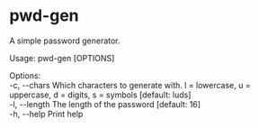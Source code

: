 # pwd-gen
A simple password generator.

Usage: pwd-gen [OPTIONS]

Options:  
  -c, --chars <CHARS>    Which characters to generate with. l = lowercase, u = uppercase, d = digits, s = symbols [default: luds]  
  -l, --length <LENGTH>  The length of the password [default: 16]  
  -h, --help             Print help
  
